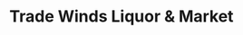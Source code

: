 ---
title: "Trade Winds Liquor & Market"
url: /detroit/trade-winds-liquor-and-market/
shop: alcohol
---